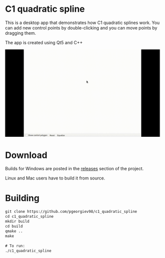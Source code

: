 # C1 quadratic spline

This is a desktop app that demonstrates how C1 quadratic splines work. You can add new control points by double-clicking and you can move points by dragging them.

The app is created using Qt5 and C++

![Demo](demo.gif?raw=true "Demo")

# Download

Builds for Windows are posted in the [releases](https://github.com/pgeorgiev98/c1_quadratic_spline/releases) section of the project.

Linux and Mac users have to build it from source.

# Building

	git clone https://github.com/pgeorgiev98/c1_quadratic_spline
	cd c1_quadratic_spline
	mkdir build
	cd build
	qmake ..
	make

	# To run:
	./c1_quadratic_spline
